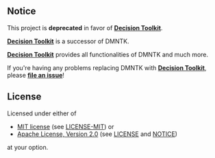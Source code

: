 [mit-url]: https://opensource.org/licenses/MIT
[mit-license-url]: https://github.com/dmntk/dmntk.test.runner/blob/main/LICENSE-MIT
[apache-url]: https://www.apache.org/licenses/LICENSE-2.0
[apache-license-url]: https://github.com/dmntk/dmntk.test.runner/blob/main/LICENSE
[apache-notice-url]: https://github.com/dmntk/dmntk.test.runner/blob/main/NOTICE
[crates-url]: https://crates.io/crates/dsntk
[issues-url]: https://github.com/DecisionToolkit/dsntk-rs/issues

## Notice

This project is **deprecated** in favor of [**Decision Toolkit**][crates-url].

[**Decision Toolkit**][crates-url] is a successor of DMNTK.

[**Decision Toolkit**][crates-url] provides all functionalities of DMNTK and much more.

If you're having any problems replacing DMNTK with [**Decision Toolkit**][crates-url],
please [**file an issue**][issues-url]!

## License

Licensed under either of

- [MIT license][mit-url] (see [LICENSE-MIT][mit-license-url]) or
- [Apache License, Version 2.0][apache-url] (see [LICENSE][apache-license-url] and [NOTICE][apache-notice-url])

at your option.
